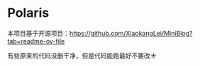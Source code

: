 # Polaris

本项目基于开源项目：https://github.com/XiaokangLei/MiniBlog?tab=readme-ov-file

有些原来的代码没删干净，但是代码能跑最好不要改☀
